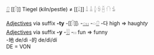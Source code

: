 [𓍔](𓍔) [[𓍘]] Tiegel (kiln/pestle) ≠ [[𓍑]] 𓍒 𓏙 𓐬 𓐭 𓐢 𓐡  𓍓

[Adjectives](Adjectives) via suffix **-ty** -[[𓍘]]𓏤 -[𓏏](𓏏)[𓏮](𓏮) -𓏏[𓍔](𓍔) -다 high => haugh*ty*  
[Adjectives](Adjectives) via suffix **-y** -[𓇋𓇋](𓇋𓇋) -𓏮  fun => funny  
-地 de/dì -的 de/dì/dí  
DE = VON